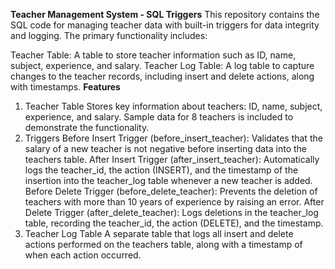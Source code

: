 **Teacher Management System - SQL Triggers**
This repository contains the SQL code for managing teacher data with built-in triggers for data integrity and logging. The primary functionality includes:

Teacher Table: A table to store teacher information such as ID, name, subject, experience, and salary.
Teacher Log Table: A log table to capture changes to the teacher records, including insert and delete actions, along with timestamps.
**Features**
1. Teacher Table
Stores key information about teachers: ID, name, subject, experience, and salary.
Sample data for 8 teachers is included to demonstrate the functionality.
2. Triggers
Before Insert Trigger (before_insert_teacher): Validates that the salary of a new teacher is not negative before inserting data into the teachers table.
After Insert Trigger (after_insert_teacher): Automatically logs the teacher_id, the action (INSERT), and the timestamp of the insertion into the teacher_log table whenever a new teacher is added.
Before Delete Trigger (before_delete_teacher): Prevents the deletion of teachers with more than 10 years of experience by raising an error.
After Delete Trigger (after_delete_teacher): Logs deletions in the teacher_log table, recording the teacher_id, the action (DELETE), and the timestamp.
3. Teacher Log Table
A separate table that logs all insert and delete actions performed on the teachers table, along with a timestamp of when each action occurred.
